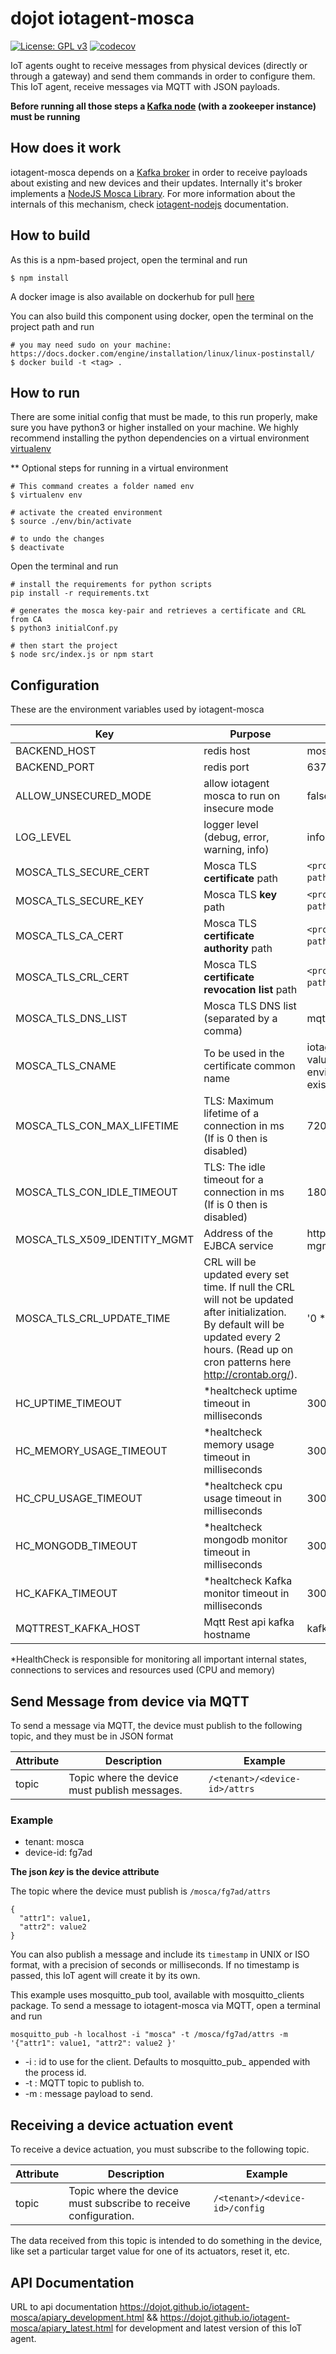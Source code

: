 # dojot iotagent-mosca

[![License: GPL v3](https://img.shields.io/badge/License-GPLv3-blue.svg)](https://www.gnu.org/licenses/gpl-3.0)
[![codecov](https://codecov.io/gh/dojot/iotagent-mosca/branch/development/graph/badge.svg)](https://codecov.io/gh/dojot/iotagent-mosca)

IoT agents ought to receive messages from physical devices (directly or through a gateway) and send them commands in order to configure them. This IoT agent, receive messages via MQTT with JSON payloads.

**Before running all those steps a [Kafka node](https://github.com/dojot/libKafka_nodejs) (with a zookeeper instance) must be running**

## How does it work

iotagent-mosca depends on a [Kafka broker](https://kafka.apache.org/) in order to receive payloads about existing and new devices and their updates. Internally it's broker implements a [NodeJS Mosca Library](https://www.npmjs.com/package/mosca). For more information about the internals of this mechanism, check [iotagent-nodejs](https://github.com/dojot/iotagent-nodejs) documentation.

## How to build

As this is a npm-based project, open the terminal and run

```
$ npm install
```

A docker image is also available on dockerhub for pull [here](https://hub.docker.com/r/dojot/iotagent-mosca)

You can also build this component using docker, open the terminal on the project path and run

```
# you may need sudo on your machine: https://docs.docker.com/engine/installation/linux/linux-postinstall/
$ docker build -t <tag> .
```

## How to run

There are some initial config that must be made, to this run properly, make sure you have python3 or higher installed on your machine. We highly recommend installing the python dependencies on a virtual environment [virtualenv](https://virtualenv.pypa.io/en/latest/installation/)

** Optional steps for running in a virtual environment
```
# This command creates a folder named env
$ virtualenv env

# activate the created environment
$ source ./env/bin/activate

# to undo the changes
$ deactivate
```

Open the terminal and run

```
# install the requirements for python scripts
pip install -r requirements.txt

# generates the mosca key-pair and retrieves a certificate and CRL from CA
$ python3 initialConf.py

# then start the project
$ node src/index.js or npm start
```
## Configuration
These are the environment variables used by iotagent-mosca

Key                     | Purpose                                             | Default Value
----------------------- | --------------------------------------------------- | --------------
BACKEND_HOST            | redis host                                          | mosca-redis
BACKEND_PORT            | redis port                                          | 6379
ALLOW_UNSECURED_MODE    | allow iotagent mosca to run on insecure mode        | false
LOG_LEVEL               | logger level (debug, error, warning, info)          | info
MOSCA_TLS_SECURE_CERT   | Mosca TLS **certificate** path                      | ```<project-path>```/mosca/certs/mosca.crt
MOSCA_TLS_SECURE_KEY    | Mosca TLS **key** path                              | ```<project-path>```/mosca/certs/mosca.key
MOSCA_TLS_CA_CERT       | Mosca TLS **certificate authority** path            | ```<project-path>```/mosca/certs/ca.crt
MOSCA_TLS_CRL_CERT      | Mosca TLS **certificate revocation list** path      | ```<project-path>```/mosca/certs/ca.crl
MOSCA_TLS_DNS_LIST      | Mosca TLS DNS list (separated by a comma)           | mqtt,mosca,localhost
MOSCA_TLS_CNAME  | To be used in the certificate common name         | iotagent-mosca-mqtt or the value of the HOSTNAME environment variable if it exists
MOSCA_TLS_CON_MAX_LIFETIME  | TLS: Maximum lifetime of a connection in ms (If is 0 then is disabled)          | 7200000
MOSCA_TLS_CON_IDLE_TIMEOUT  | TLS: The idle timeout for a connection in ms (If is 0 then is disabled)         | 1800000
MOSCA_TLS_X509_IDENTITY_MGMT | Address of the EJBCA service                        | http://x509-identity-mgmt:3000
MOSCA_TLS_CRL_UPDATE_TIME| CRL will be updated every set time. If null the CRL will not be updated after initialization. By default will be updated every 2 hours. (Read up on cron patterns here http://crontab.org/).    | '0 */2 * * *'
HC_UPTIME_TIMEOUT       | *healtcheck uptime timeout in milliseconds          | 30000
HC_MEMORY_USAGE_TIMEOUT | *healtcheck memory usage timeout in milliseconds    | 30000
HC_CPU_USAGE_TIMEOUT    | *healtcheck cpu usage timeout in milliseconds       | 30000
HC_MONGODB_TIMEOUT      | *healtcheck mongodb monitor timeout in milliseconds | 30000
HC_KAFKA_TIMEOUT        | *healtcheck Kafka monitor timeout in milliseconds   | 30000
MQTTREST_KAFKA_HOST     | Mqtt Rest api kafka hostname                        | kafka:9092


*HealthCheck is responsible for monitoring all important internal states, connections to services and resources used (CPU and memory)

## Send Message from device via MQTT
To send a message via MQTT, the device must publish to the following topic, and they must be in JSON format

Attribute   |                Description                    | Example
----------- | --------------------------------------------- | ------------------------------
topic       | Topic where the device must publish messages. | ```/<tenant>/<device-id>/attrs```

### Example

* tenant: mosca
* device-id: fg7ad

**The json _key_ is the device attribute**

The topic where the device must publish is ```/mosca/fg7ad/attrs```

```
{
  "attr1": value1,
  "attr2": value2
}
```

You can also publish a message and include its `timestamp` in UNIX or ISO format, with a precision
of seconds or milliseconds. If no timestamp is passed, this IoT agent will create it by its own.

This example uses mosquitto_pub tool, available with mosquitto_clients package. To send a message to iotagent-mosca via MQTT, open a terminal and run

```mosquitto_pub -h localhost -i "mosca" -t /mosca/fg7ad/attrs -m '{"attr1": value1, "attr2": value2 }'```

* -i : id to use for the client. Defaults to mosquitto_pub_ appended with the process id.
* -t : MQTT topic to publish to.
* -m : message payload to send.

## Receiving a device actuation event

To receive a device actuation, you must subscribe to the following topic.

Attribute   |                          Description                            | Example
----------- | --------------------------------------------------------------- | ----------------------------------
topic       | Topic where the device must subscribe to receive configuration. | ```/<tenant>/<device-id>/config```

The data received from this topic is intended to do something in the device, like set a particular target value for one of its actuators, reset it, etc.


## API Documentation
URL to api documentation https://dojot.github.io/iotagent-mosca/apiary_development.html && https://dojot.github.io/iotagent-mosca/apiary_latest.html for development and latest version of this IoT agent.
